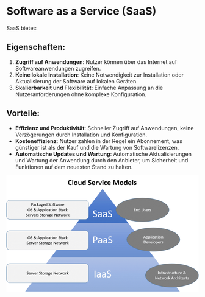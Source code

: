 # Software as a Service (SaaS)

SaaS bietet:

## **Eigenschaften:**

1. **Zugriff auf Anwendungen**: Nutzer können über das Internet auf Softwareanwendungen zugreifen.
2. **Keine lokale Installation**: Keine Notwendigkeit zur Installation oder Aktualisierung der Software auf lokalen Geräten.
3. **Skalierbarkeit und Flexibilität**: Einfache Anpassung an die Nutzeranforderungen ohne komplexe Konfiguration.

## **Vorteile:**

- **Effizienz und Produktivität**: Schneller Zugriff auf Anwendungen, keine Verzögerungen durch Installation und Konfiguration.
- **Kosteneffizienz**: Nutzer zahlen in der Regel ein Abonnement, was günstiger ist als der Kauf und die Wartung von Softwarelizenzen.
- **Automatische Updates und Wartung**: Automatische Aktualisierungen und Wartung der Anwendung durch den Anbieter, um Sicherheit und Funktionen auf dem neuesten Stand zu halten.

![SaaS](/Bilder/saas.png)